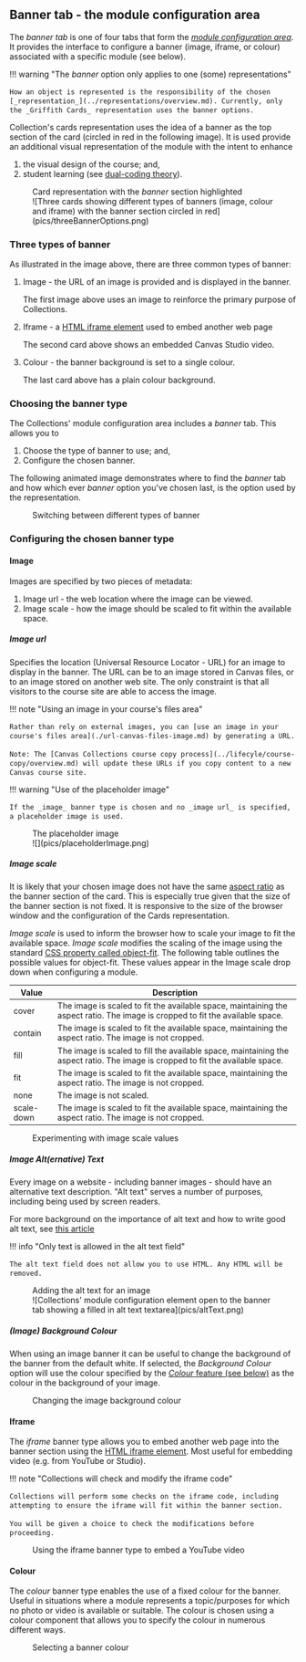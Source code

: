 ## Banner tab - the module configuration area

The _banner tab_ is one of four tabs that form the [_module configuration area_](overview.md). It provides the interface to configure a banner (image, iframe, or colour) associated with a specific module (see below).

!!! warning "The _banner_ option only applies to one (some) representations"

    How an object is represented is the responsibility of the chosen [_representation_](../representations/overview.md). Currently, only the _Griffith Cards_ representation uses the banner options.

Collection's cards representation uses the idea of a banner as the top section of the card (circled in red in the following image). It is used provide an additional visual representation of the module with the intent to enhance

1. the visual design of the course; and,
2. student learning (see [dual-coding theory](https://en.wikipedia.org/wiki/Dual-coding_theory)).

<figure markdown>
<figcaption>Card representation with the <em>banner</em> section highlighted</figcaption>
![Three cards showing different types of banners (image, colour and iframe) with the banner section circled in red](pics/threeBannerOptions.png)  
</figure>

### Three types of banner

As illustrated in the image above, there are three common types of banner:

1. Image - the URL of an image is provided and is displayed in the banner.

    The first image above uses an image to reinforce the primary purpose of Collections.

2. Iframe - a [HTML iframe element](https://developer.mozilla.org/en-US/docs/Web/HTML/Element/iframe) used to embed another web page

    The second card above shows an embedded Canvas Studio video.

4. Colour - the banner background is set to a single colour.

    The last card above has a plain colour background.


### Choosing the banner type

The Collections' module configuration area includes a _banner_ tab. This allows you to 

1. Choose the type of banner to use; and,
2. Configure the chosen banner.

The following animated image demonstrates where to find the _banner_ tab and how which ever _banner_ option you've chosen last, is the option used by the representation.

<figure markdown>
<figcaption>Switching between different types of banner</figcaption>
  <sl-animated-image src="../pics/animatedBannerChanges.gif" />
</figure>

### Configuring the chosen banner type
#### Image

Images are specified by two pieces of metadata:

1. Image url - the web location where the image can be viewed.
2. Image scale - how the image should be scaled to fit within the available space.

##### Image url

Specifies the location (Universal Resource Locator - URL) for an image to display in the banner. The URL can be to an image stored in Canvas files, or to an image stored on another web site. The only constraint is that all visitors to the course site are able to access the image.

!!! note "Using an image in your course's files area"

    Rather than rely on external images, you can [use an image in your course's files area](./url-canvas-files-image.md) by generating a URL. 

    Note: The [Canvas Collections course copy process](../lifecyle/course-copy/overview.md) will update these URLs if you copy content to a new Canvas course site.

!!! warning "Use of the placeholder image"

    If the _image_ banner type is chosen and no _image url_ is specified, a placeholder image is used. 

<figure markdown>
<figcaption>The placeholder image</figcaption>
![](pics/placeholderImage.png)  
</figure>

##### Image scale

It is likely that your chosen image does not have the same [aspect ratio](https://en.wikipedia.org/wiki/Aspect_ratio_(image)) as the banner section of the card. This is especially true given that the size of the banner section is not fixed. It is responsive to the size of the browser window and the configuration of the Cards representation.

_Image scale_ is used to inform the browser how to scale your image to fit the available space.  _Image scale_ modifies the scaling of the image using the standard [CSS property called object-fit](https://www.w3schools.com/cssref/css3_pr_object-fit.asp). The following table outlines the possible values for object-fit. These values appear in the Image scale drop down when configuring a module. 

| Value | 	Description |
| --- | --- |
| cover |	The image is scaled to fit the available space, maintaining the aspect ratio. The image is cropped to fit the available space. |
| contain | 	The image is scaled to fit the available space, maintaining the aspect ratio. The image is not cropped. |
| fill |	The image is scaled to fill the available space, maintaining the aspect ratio. The image is cropped to fit the available space. |
| fit |	The image is scaled to fit the available space, maintaining the aspect ratio. The image is not cropped. |
| none |	The image is not scaled. |
| scale-down | 	The image is scaled to fit the available space, maintaining the aspect ratio. The image is not cropped. |

<figure markdown>
<figcaption>Experimenting with image scale values</figcaption>
  <sl-animated-image src="../pics/animatedImageScale.gif" alt="Experimenting with image scale values" />
</figure>

##### Image Alt(ernative) Text

Every image on a website - including banner images - should have an alternative text description. "Alt text" serves a number of purposes, including being used by screen readers.

For more background on the importance of alt text and how to write good alt text, see [this article](https://webaim.org/techniques/alttext/)

!!! info "Only text is allowed in the alt text field"

    The alt text field does not allow you to use HTML. Any HTML will be removed.

<figure markdown>
<figcaption>Adding the alt text for an image</figcaption>
![Collections' module configuration element open to the banner tab showing a filled in alt text textarea](pics/altText.png)
</figure>


##### (Image) Background Colour

When using an image banner it can be useful to change the background of the banner from the default white. If selected, the _Background Colour_ option will use the colour specified by the [_Colour_ feature (see below)](#colour) as the colour in the background of your image.

<figure markdown>
<figcaption>Changing the image background colour</figcaption>
  <sl-animated-image src="../pics/animatedImageBackgroundColour.gif" alt="Changing the image background colour" />
</figure>


#### Iframe

The _iframe_ banner type allows you to embed another web page into the banner section using the [HTML iframe element](https://developer.mozilla.org/en-US/docs/Web/HTML/Element/iframe). Most useful for embedding video (e.g. from YouTube or Studio).

!!! note "Collections will check and modify the iframe code"

    Collections will perform some checks on the iframe code, including attempting to ensure the iframe will fit within the banner section. 
    
    You will be given a choice to check the modifications before proceeding.

<figure markdown>
<figcaption>Using the iframe banner type to embed a YouTube video</figcaption>
  <sl-animated-image src="../pics/iframeAnimated.gif" alt="Using the iframe banner type to embed a YouTube video" />
</figure>

#### Colour

The _colour_ banner type enables the use of a fixed colour for the banner. Useful in situations where a module represents a topic/purposes for which no photo or video is available or suitable. The colour is chosen using a colour component that allows you to specify the colour in numerous different ways.

<figure markdown>
<figcaption>Selecting a banner colour</figcaption>
  <sl-animated-image src="../pics/colourPickerAnimated.gif" alt="Selecting a banner colour" />
</figure>
